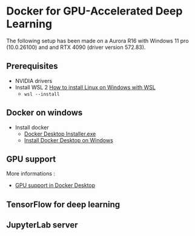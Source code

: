 # Docker for GPU-Accelerated Deep Learning

The following setup has been made on a Aurora R16 with Windows 11 pro (10.0.26100) and and RTX 4090 (driver version 572.83).

## Prerequisites

* NVIDIA drivers
* Install WSL 2 [How to install Linux on Windows with WSL](https://learn.microsoft.com/en-us/windows/wsl/install)
  * `wsl --install`

## Docker on windows

* Install docker
  * [Docker Desktop Installer.exe](https://desktop.docker.com/win/main/amd64/Docker%20Desktop%20Installer.exe)
  * [Install Docker Desktop on Windows](https://docs.docker.com/desktop/setup/install/windows-install/)

## GPU support

More informations :
* [GPU support in Docker Desktop](https://docs.docker.com/desktop/features/gpu/)

## TensorFlow for deep learning

## JupyterLab server
